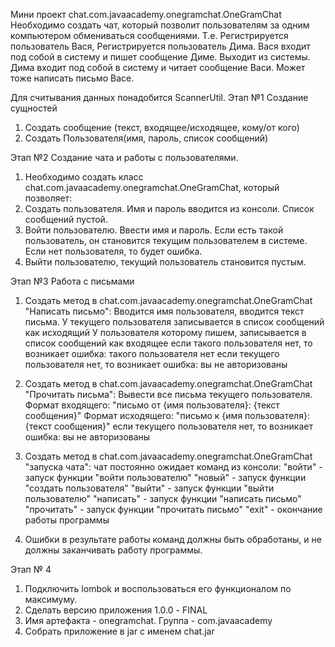 Мини проект chat.com.javaacademy.onegramchat.OneGramChat
Необходимо создать чат, который позволит пользователям за одним компьютером обмениваться сообщениями.
Т.е. Регистрируется пользователь Вася, Регистрируется пользователь Дима.
Вася входит под собой в систему и пишет сообщение Диме. Выходит из системы.
Дима входит под собой в систему и читает сообщение Васи. Может тоже написать письмо Васе.

Для считывания данных понадобится ScannerUtil.
Этап №1 Создание сущностей
1. Создать сообщение (текст, входящее/исходящее, кому/от кого)
2. Создать Пользователя(имя, пароль, список сообщений)

Этап №2 Создание чата и работы с пользователями.
1. Необходимо создать класс chat.com.javaacademy.onegramchat.OneGramChat, который позволяет:
2. Создать пользователя. Имя и пароль вводится из консоли. Список сообщений пустой.
3. Войти пользователю. Ввести имя и пароль. Если есть такой пользователь, он становится текущим пользователем в системе. Если нет пользователя, то будет ошибка.
4. Выйти пользователю, текущий пользователь становится пустым.

Этап №3 Работа с письмами

1. Создать метод в chat.com.javaacademy.onegramchat.OneGramChat "Написать письмо": 
   Вводится имя пользователя, вводится текст письма.
   У текущего пользователя записывается в список сообщений как исходящий
   У пользователя которому пишем, записывается в список сообщений как входящее
   если такого пользователя нет, то возникает ошибка: такого пользователя нет
   если текущего пользователя нет, то возникает ошибка: вы не авторизованы

2. Создать метод в chat.com.javaacademy.onegramchat.OneGramChat "Прочитать письма":
   Вывести все письма текущего пользователя.
   Формат входящего: "письмо от {имя пользователя}: {текст сообщения}"
   Формат исходящего: "письмо к {имя пользователя}: {текст сообщения}"
   если текущего пользователя нет, то возникает ошибка: вы не авторизованы

3. Создать метод  в chat.com.javaacademy.onegramchat.OneGramChat "запуска чата":
   чат постоянно ожидает команд из консоли:
   "войти" - запуск функции "войти пользователю"
   "новый" - запуск функции "создать пользователя"
   "выйти" - запуск функции "выйти пользователю"
   "написать" - запуск функции "написать письмо"
   "прочитать" - запуск функции "прочитать письмо"
   "exit" - окончание работы программы

4. Ошибки в результате работы команд должны быть обработаны, и не должны заканчивать работу программы.

Этап № 4
1. Подключить lombok и воспользоваться его функционалом по максимуму.
2. Сделать версию приложения 1.0.0 - FINAL
4. Имя артефакта - onegramchat. Группа - com.javaacademy
3. Собрать приложение в jar с именем chat.jar